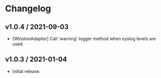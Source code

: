 # Changelog

## v1.0.4 / 2021-09-03

- [WinstonAdaptor] Call 'warning' logger method when syslog levels are used.

## v1.0.3 / 2021-01-04

- Initial release.
